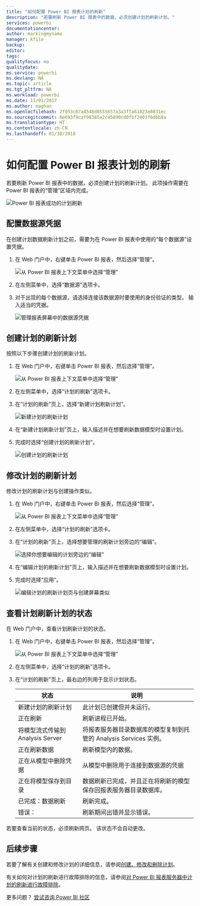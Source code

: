 ```yaml
---
title: "如何配置 Power BI 报表计划的刷新"
description: "若要刷新 Power BI 报表中的数据，必须创建计划的刷新计划。"
services: powerbi
documentationcenter: 
author: markingmyname
manager: kfile
backup: 
editor: 
tags: 
qualityfocus: no
qualitydate: 
ms.service: powerbi
ms.devlang: NA
ms.topic: article
ms.tgt_pltfrm: NA
ms.workload: powerbi
ms.date: 11/01/2017
ms.author: maghan
ms.openlocfilehash: 2f053c67a4546d8555657a3a3ffa61823e8031ec
ms.sourcegitcommit: 6e693f9caf98385a2c45890cd0fbf2403f0dbb8a
ms.translationtype: HT
ms.contentlocale: zh-CN
ms.lasthandoff: 01/30/2018
---
```

# <a name="how-to-configure-power-bi-report-scheduled-refresh"></a>如何配置 Power BI 报表计划的刷新
若要刷新 Power BI 报表中的数据，必须创建计划的刷新计划。 此项操作需要在 Power BI 报表的“管理”区域内完成。

![Power BI 报表成功的计划刷新](media/configure-scheduled-refresh/scheduled-refresh-success.png)

## <a name="configure-data-source-credentials"></a>配置数据源凭据
在创建计划数据刷新计划之前，需要为在 Power BI 报表中使用的“每个数据源”设置凭据。

1. 在 Web 门户中，右键单击 Power BI 报表，然后选择“管理”。
   
    ![从 Power BI 报表上下文菜单中选择“管理”](media/configure-scheduled-refresh/manage-power-bi-report.png)
2. 在左侧菜单中，选择“数据源”选项卡。
3. 对于出现的每个数据源，请选择连接该数据源时要使用的身份验证的类型。 输入适当的凭据。
   
    ![管理报表屏幕中的数据源凭据](media/configure-scheduled-refresh/data-source-credentials.png)

## <a name="creating-a-schedule-refresh-plan"></a>创建计划的刷新计划
按照以下步骤创建计划的刷新计划。

1. 在 Web 门户中，右键单击 Power BI 报表，然后选择“管理”。
   
    ![从 Power BI 报表上下文菜单中选择“管理”](media/configure-scheduled-refresh/manage-power-bi-report.png)
2. 在左侧菜单中，选择“计划的刷新”选项卡。
3. 在“计划的刷新”页上，选择“新建计划刷新计划”。
   
    ![新建计划的刷新计划](media/configure-scheduled-refresh/new-scheduled-refresh-plan.png)
4. 在“新建计划刷新计划”页上，输入描述并在想要刷新数据模型时设置计划。
5. 完成时选择“创建计划的刷新计划”。
   
    ![创建计划的刷新计划](media/configure-scheduled-refresh/create-scheduled-refresh-plan.png)

## <a name="modifying-a-schedule-refresh-plan"></a>修改计划的刷新计划
修改计划的刷新计划与创建操作类似。

1. 在 Web 门户中，右键单击 Power BI 报表，然后选择“管理”。
   
    ![从 Power BI 报表上下文菜单中选择“管理”](media/configure-scheduled-refresh/manage-power-bi-report.png)
2. 在左侧菜单中，选择“计划的刷新”选项卡。
3. 在“计划的刷新”页上，选择想要管理的刷新计划旁边的“编辑”。
   
    ![选择你想要编辑的计划旁边的“编辑”](media/configure-scheduled-refresh/edit-scheduled-refresh-plan.png)
4. 在“编辑计划的刷新计划”页上，输入描述并在想要刷新数据模型时设置计划。
5. 完成时选择“应用”。
   
    ![编辑计划的刷新计划页与创建屏幕类似](media/configure-scheduled-refresh/edit-scheduled-refresh-plan-page.png)

## <a name="viewing-the-status-of-schedule-refresh-plan"></a>查看计划刷新计划的状态
在 Web 门户中，查看计划刷新计划的状态。

1. 在 Web 门户中，右键单击 Power BI 报表，然后选择“管理”。
   
    ![从 Power BI 报表上下文菜单中选择“管理”](media/configure-scheduled-refresh/manage-power-bi-report.png)
2. 在左侧菜单中，选择“计划的刷新”选项卡。
3. 在“计划的刷新”页上，最右边的列用于显示计划状态。
   
   | **状态** | **说明** |
   | --- | --- |
   | 新建计划的刷新计划 |此计划已创建但并未运行。 |
   | 正在刷新 |刷新进程已开始。 |
   | 将模型流式传输到 Analysis Server |将报表服务器目录数据库的模型复制到托管的 Analysis Services 实例。 |
   | 正在刷新数据 |刷新模型内的数据。 |
   | 正在从模型中删除凭据 |从模型中删除用于连接到数据源的凭据 |
   | 正在将模型保存到目录 |数据刷新已完成，并且正在将刷新的模型保存回报表服务器目录数据库。 |
   | 已完成：数据刷新 |刷新完成。 |
   | 错误： |刷新期间出错并显示错误。 |

若要查看当前的状态，必须刷新网页。 该状态不会自动更改。

## <a name="next-steps"></a>后续步骤
若要了解有关创建和修改计划的详细信息，请参阅[创建、修改和删除计划](https://docs.microsoft.com/sql/reporting-services/subscriptions/create-modify-and-delete-schedules)。

有关如何对计划的刷新进行故障排除的信息，请参阅[对 Power BI 报表服务器中计划的刷新进行故障排除](scheduled-refresh-troubleshoot.md)。

更多问题？ [尝试咨询 Power BI 社区](https://community.powerbi.com/)

